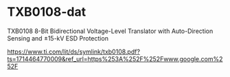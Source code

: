 

# TXB0108-dat

TXB0108 8-Bit Bidirectional Voltage-Level Translator with Auto-Direction Sensing and
±15-kV ESD Protection

https://www.ti.com/lit/ds/symlink/txb0108.pdf?ts=1714464770009&ref_url=https%253A%252F%252Fwww.google.com%252F


